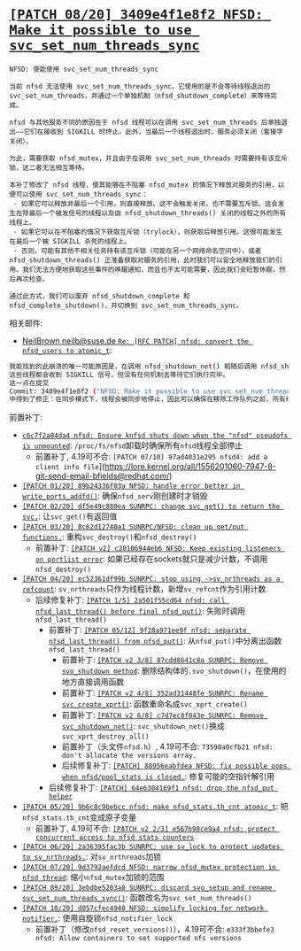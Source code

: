 # [`[PATCH 08/20] 3409e4f1e8f2 NFSD: Make it possible to use svc_set_num_threads_sync`](https://lore.kernel.org/all/163816148557.32298.11233238491435215789.stgit@noble.brown/)

```
NFSD: 使能使用 svc_set_num_threads_sync

当前 nfsd 无法使用 svc_set_num_threads_sync。它使用的是不会等待线程退出的 svc_set_num_threads，并通过一个单独机制（nfsd_shutdown_complete）来等待完成。

nfsd 与其他服务不同的原因在于 nfsd 线程可以在调用 svc_set_num_threads 后单独退出——它们在接收到 SIGKILL 时终止。此外，当最后一个线程退出时，服务必须关闭（套接字关闭）。

为此，需要获取 nfsd_mutex，并且由于在调用 svc_set_num_threads 时需要持有该互斥锁，这二者无法相互等待。

本补丁修改了 nfsd 线程，使其能够在不阻塞 nfsd_mutex 的情况下释放对服务的引用，以便可以使用 svc_set_num_threads_sync：
 - 如果它可以释放非最后一个引用，则直接释放。这不会触发关闭，也不需要互斥锁。这会发生在除最后一个被发信号的线程以及由 nfsd_shutdown_threads() 关闭的线程之外的所有线程上。
 - 如果它可以在不阻塞的情况下获取互斥锁（trylock），则获取后释放引用。这很可能发生在最后一个被 SIGKILL 杀死的线程上。
 - 否则，可能有其他不相关任务持有该互斥锁（可能在另一个网络命名空间中），或者 nfsd_shutdown_threads() 正准备获取对服务的引用，此时我们可以安全地释放我们的引用。我们无法方便地获取这些事件的唤醒通知，而且也不太可能需要，因此我们会短暂休眠，然后再次检查。

通过此方式，我们可以废弃 nfsd_shutdown_complete 和 nfsd_complete_shutdown()，并切换到 svc_set_num_threads_sync。
```

相关邮件:

- [NeilBrown <neilb@suse.de> `Re: [RFC PATCH] nfsd: convert the nfsd_users to atomic_t`](https://lore.kernel.org/all/175042051171.608730.8613669948428192921@noble.neil.brown.name/):
```sh
我能找到的此崩溃的唯一可能原因是，在调用 nfsd_shutdown_net() 和随后调用 nfsd_shutdown_generic() 时，nfsd 线程仍在运行，从而导致工作队列被销毁。
这些线程都会收到 SIGKILL 信号，但没有任何机制去等待它们执行完毕。
这一点在提交
Commit: 3409e4f1e8f2 ("NFSD: Make it possible to use svc_set_num_threads_sync")
中得到了修正：在同步模式下，线程会被同步地停止，因此可以确保在移除工作队列之前，所有线程都已经停止运行。
```

前置补丁:

- [`c6c7f2a84da4 nfsd: Ensure knfsd shuts down when the "nfsd" pseudofs is unmounted`](https://lore.kernel.org/all/20210313210847.569041-1-trondmy@kernel.org/): `/proc/fs/nfsd`卸载时确保所有`nfsd`线程全部停止
  - 前置补丁, 4.19可不合: `[PATCH 07/10] 97ad4031e295 nfsd4: add a client info file`](https://lore.kernel.org/all/1556201060-7947-8-git-send-email-bfields@redhat.com/)
- [`[PATCH 01/20] 89b24336f03a NFSD: handle error better in write_ports_addfd()`](https://lore.kernel.org/all/163816148551.32298.1997321981162233125.stgit@noble.brown/): 确保`nfsd_serv`刚创建时才销毁
- [`[PATCH 02/20] df5e49c880ea SUNRPC: change svc_get() to return the svc.`](https://lore.kernel.org/all/163816148552.32298.18413679797079617436.stgit@noble.brown/): 让`svc_get()`有返回值
- [`[PATCH 03/20] 8c62d12740a1 SUNRPC/NFSD: clean up get/put functions.`](https://lore.kernel.org/all/163816148553.32298.12054000235093970423.stgit@noble.brown/): 重构`svc_destroy()`和`nfsd_destroy()`
  - 前置补丁: [`[PATCH v2] c20106944eb6 NFSD: Keep existing listeners on portlist error`](https://lore.kernel.org/all/547ee3794ac9678bc20ccb6ec35ba0fca5fe92f2.1633540771.git.bcodding@redhat.com/): 如果已经存在sockets就只是减少计数，不调用`nfsd_destroy()`
- [`[PATCH 04/20] ec52361df99b SUNRPC: stop using ->sv_nrthreads as a refcount`](https://lore.kernel.org/all/163816148554.32298.8307258870002897708.stgit@noble.brown/): `sv_nrthreads`只作为线程计数，新增`sv_refcnt`作为引用计数
  - 后续修复补丁: [`[PATCH 1/5] 2a501f55cd64 nfsd: call nfsd_last_thread() before final nfsd_put()`](https://lore.kernel.org/all/20231215010030.7580-2-neilb@suse.de/): 失败时调用`nfsd_last_thread()`
    - 前置补丁: [`[PATCH 05/12] 9f28a971ee9f nfsd: separate nfsd_last_thread() from nfsd_put()`](https://lore.kernel.org/all/20230731064839.7729-6-neilb@suse.de/): 从`nfsd_put()`中分离出函数`nfsd_last_thread()`
      - 前置补丁: [`[PATCH v2 3/8] 87cdd8641c8a SUNRPC: Remove svo_shutdown method`](https://lore.kernel.org/all/164511393711.1361.3789898013043466921.stgit@klimt.1015granger.net/): 删除结构体的`.svo_shutdown()`，在使用的地方直接调用函数
      - 前置补丁: [`[PATCH v2 4/8] 352ad31448fe SUNRPC: Rename svc_create_xprt()`](https://lore.kernel.org/all/164511394380.1361.15753264922295129414.stgit@klimt.1015granger.net/): 函数重命名成`svc_xprt_create()`
      - 前置补丁: [`[PATCH v2 6/8] c7d7ec8f043e SUNRPC: Remove svc_shutdown_net()`](https://lore.kernel.org/all/164511395701.1361.2321498517172060697.stgit@klimt.1015granger.net/): `svc_shutdown_net()`换成`svc_xprt_destroy_all()`
      - 前置补丁（头文件`nfsd.h`）, 4.19可不合: `73598a0cfb21 nfsd: don't allocate the versions array.`
      - 后续修复补丁: [`[PATCH] 88956eabfdea NFSD: fix possible oops when nfsd/pool_stats is closed.`](https://lore.kernel.org/all/169448190063.19905.9707641304438290692@noble.neil.brown.name/): 修复可能的空指针解引用
    - 后续修复补丁: [`[PATCH] 64e6304169f1 nfsd: drop the nfsd_put helper`](https://lore.kernel.org/all/20240103-nfsd-fixes-v1-1-4f4f9d7edd0d@kernel.org/)
- [`[PATCH 05/20] 9b6c8c9bebcc nfsd: make nfsd_stats.th_cnt atomic_t`](https://lore.kernel.org/all/163816148555.32298.5422275287728622222.stgit@noble.brown/): 把`nfsd_stats.th_cnt`变成原子变量
  - 前置补丁, 4.19可不合: [`[PATCH v2 2/3] e567b98ce9a4 nfsd: protect concurrent access to nfsd stats counters`](https://lore.kernel.org/all/20210106075236.4184-3-amir73il@gmail.com/)
- [`[PATCH 06/20] 2a36395fac3b SUNRPC: use sv_lock to protect updates to sv_nrthreads.`](https://lore.kernel.org/all/163816148556.32298.17419698380488869158.stgit@noble.brown/): 对`sv_nrthreads`加锁
- [`[PATCH 07/20] 9d3792aefdcd NFSD: narrow nfsd_mutex protection in nfsd thread`](https://lore.kernel.org/all/163816148556.32298.7308512506129152207.stgit@noble.brown/): 缩小`nfsd_mutex`加锁的范围
- [`[PATCH 09/20] 3ebdbe5203a8 SUNRPC: discard svo_setup and rename svc_set_num_threads_sync()`](https://lore.kernel.org/all/163816148558.32298.2182168040527421256.stgit@noble.brown/): 函数改名为`svc_set_num_threads()`
- [`[PATCH 10/20] d057cfec4940 NFSD: simplify locking for network notifier.`](https://lore.kernel.org/all/163816148559.32298.4434140851292696444.stgit@noble.brown/): 使用自旋锁`nfsd_notifier_lock`
  - 前置补丁（修改`nfsd_reset_versions()`），4.19可不合: `e333f3bbefe3 nfsd: Allow containers to set supported nfs versions`

